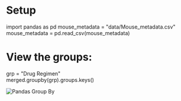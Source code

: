 # Setup
import pandas as pd
mouse_metadata = "data/Mouse_metadata.csv"
mouse_metadata = pd.read_csv(mouse_metadata)

# View the groups:
grp = "Drug Regimen"\
merged.groupby(grp).groups.keys()

![Pandas Group By](https://github.com/bigtoga/Examples/blob/master/Python/Assets/Images/PandasGroupBy.jpg "Logo Title Text 1")
